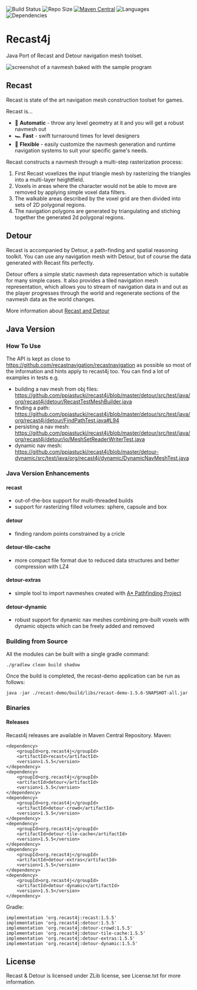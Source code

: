 ![Build Status](https://img.shields.io/github/actions/workflow/status/ppiastucki/recast4j/gradle.yml?branch=main&logo=github)
![Repo Size](https://img.shields.io/github/repo-size/ppiastucki/recast4j.svg?colorB=lightgray)
[![Maven Central](https://img.shields.io/maven-central/v/org.recast4j/recast.svg?label=maven%20central)](https://search.maven.org/search?q=g:org.recast4j)
![Languages](https://img.shields.io/github/languages/top/ppiastucki/recast4j)
![Dependencies](https://img.shields.io/librariesio/github/ppiastucki/recast4j)

Recast4j
========

Java Port of Recast and Detour navigation mesh toolset.

![screenshot of a navmesh baked with the sample program](/recast-demo/screenshot.png?raw=true)

## Recast

Recast is state of the art navigation mesh construction toolset for games.

Recast is...
* 🤖 **Automatic** - throw any level geometry at it and you will get a robust navmesh out
* 🏎️ **Fast** - swift turnaround times for level designers
* 🧘 **Flexible** - easily customize the navmesh generation and runtime navigation systems to suit your specific game's needs.

Recast constructs a navmesh through a multi-step rasterization process:

1. First Recast voxelizes the input triangle mesh by rasterizing the triangles into a multi-layer heightfield. 
2. Voxels in areas where the character would not be able to move are removed by applying simple voxel data filters.
3. The walkable areas described by the voxel grid are then divided into sets of 2D polygonal regions.
4. The navigation polygons are generated by triangulating and stiching together the generated 2d polygonal regions.

## Detour

Recast is accompanied by Detour, a path-finding and spatial reasoning toolkit. You can use any navigation mesh with Detour, but of course the data generated with Recast fits perfectly.

Detour offers a simple static navmesh data representation which is suitable for many simple cases.  It also provides a tiled navigation mesh representation, which allows you to stream of navigation data in and out as the player progresses through the world and regenerate sections of the navmesh data as the world changes.

More information about [Recast and Detour](https://github.com/recastnavigation/recastnavigation)

## Java Version
### How To Use
The API is kept as close to https://github.com/recastnavigation/recastnavigation as possible so most of the information and hints apply to recast4j too.
You can find a lot of examples in tests e.g.
- building a nav mesh from obj files: https://github.com/ppiastucki/recast4j/blob/master/detour/src/test/java/org/recast4j/detour/RecastTestMeshBuilder.java
- finding a path: https://github.com/ppiastucki/recast4j/blob/master/detour/src/test/java/org/recast4j/detour/FindPathTest.java#L94
- persisting a nav mesh: https://github.com/ppiastucki/recast4j/blob/master/detour/src/test/java/org/recast4j/detour/io/MeshSetReaderWriterTest.java
- dynamic nav mesh: https://github.com/ppiastucki/recast4j/blob/master/detour-dynamic/src/test/java/org/recast4j/dynamic/DynamicNavMeshTest.java
### Java Version Enhancements
#### recast
- out-of-the-box support for multi-threaded builds
- support for rasterizing filled volumes: sphere, capsule and box
#### detour
- finding random points constrained by a cricle
#### detour-tile-cache
- more compact file format due to reduced data structures and better compression with LZ4
#### detour-extras
- simple tool to import navmeshes created with [A* Pathfinding Project](https://arongranberg.com/astar/)
#### detour-dynamic
- robust support for dynamic nav meshes combining pre-built voxels with dynamic objects which can be freely added and removed

### Building from Source

All the modules can be built with a single gradle command:
```
./gradlew clean build shadow
```

Once the build is completed, the recast-demo application can be run as follows:
```
java -jar ./recast-demo/build/libs/recast-demo-1.5.6-SNAPSHOT-all.jar
```

### Binaries

#### Releases
Recast4j releases are available in Maven Central Repository.
Maven:
```
<dependency>
	<groupId>org.recast4j</groupId>
	<artifactId>recast</artifactId>
	<version>1.5.5</version>
</dependency>
<dependency>
	<groupId>org.recast4j</groupId>
	<artifactId>detour</artifactId>
	<version>1.5.5</version>
</dependency>
<dependency>
	<groupId>org.recast4j</groupId>
	<artifactId>detour-crowd</artifactId>
	<version>1.5.5</version>
</dependency>
<dependency>
	<groupId>org.recast4j</groupId>
	<artifactId>detour-tile-cache</artifactId>
	<version>1.5.5</version>
</dependency>
<dependency>
	<groupId>org.recast4j</groupId>
	<artifactId>detour-extras</artifactId>
	<version>1.5.5</version>
</dependency>
<dependency>
	<groupId>org.recast4j</groupId>
	<artifactId>detour-dynamic</artifactId>
	<version>1.5.5</version>
</dependency>
```
Gradle:
```
implementation 'org.recast4j:recast:1.5.5'
implementation 'org.recast4j:detour:1.5.5'
implementation 'org.recast4j:detour-crowd:1.5.5'
implementation 'org.recast4j:detour-tile-cache:1.5.5'
implementation 'org.recast4j:detour-extras:1.5.5'
implementation 'org.recast4j:detour-dynamic:1.5.5'
```

## License

Recast & Detour is licensed under ZLib license, see License.txt for more information.
